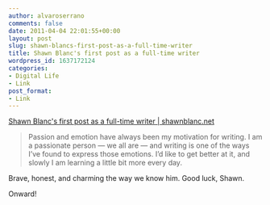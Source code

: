```yaml
---
author: alvaroserrano
comments: false
date: 2011-04-04 22:01:55+00:00
layout: post
slug: shawn-blancs-first-post-as-a-full-time-writer
title: Shawn Blanc's first post as a full-time writer
wordpress_id: 1637172124
categories:
- Digital Life
- Link
post_format:
- Link
---
```


[Shawn Blanc's first post as a full-time writer | shawnblanc.net](http://shawnblanc.net/)


<blockquote>Passion and emotion have always been my motivation for writing. I am a passionate person — we all are — and writing is one of the ways I’ve found to express those emotions. I’d like to get better at it, and slowly I am learning a little bit more every day.</blockquote>


Brave, honest, and charming the way we know him. Good luck, Shawn.

Onward!
